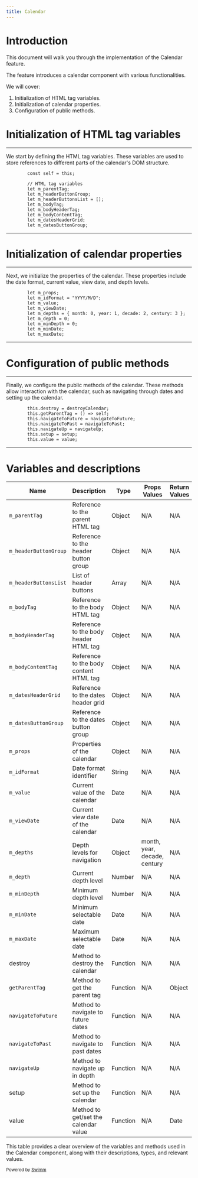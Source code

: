 ```yaml
---
title: Calendar
---
```

# Introduction

This document will walk you through the implementation of the Calendar feature.

The feature introduces a calendar component with various functionalities.

We will cover:

1. Initialization of HTML tag variables.
2. Initialization of calendar properties.
3. Configuration of public methods.

# Initialization of HTML tag variables

<SwmSnippet path="/3dprojects/src/components/mambo-js/Calendar.js" line="4">

---

We start by defining the HTML tag variables. These variables are used to store references to different parts of the calendar's DOM structure.

```
		const self = this;

		// HTML tag variables
		let m_parentTag;
		let m_headerButtonGroup;
		let m_headerButtonsList = [];
		let m_bodyTag;
		let m_bodyHeaderTag;
		let m_bodyContentTag;
		let m_datesHeaderGrid;
		let m_datesButtonGroup;
```

---

</SwmSnippet>

# Initialization of calendar properties

<SwmSnippet path="3dprojects/src/components/mambo-js/Calendar.js" line="16">

---

Next, we initialize the properties of the calendar. These properties include the date format, current value, view date, and depth levels.

```
		let m_props;
		let m_idFormat = "YYYY/M/D";
		let m_value;
		let m_viewDate;
		let m_depths = { month: 0, year: 1, decade: 2, century: 3 };
		let m_depth = 0;
		let m_minDepth = 0;
		let m_minDate;
		let m_maxDate;
```

---

</SwmSnippet>

# Configuration of public methods

<SwmSnippet path="3dprojects/src/components/mambo-js/Calendar.js" line="27">

---

Finally, we configure the public methods of the calendar. These methods allow interaction with the calendar, such as navigating through dates and setting up the calendar.

```
		this.destroy = destroyCalendar;
		this.getParentTag = () => self;
		this.navigateToFuture = navigateToFuture;
		this.navigateToPast = navigateToPast;
		this.navigateUp = navigateUp;
		this.setup = setup;
		this.value = value;
```

---

</SwmSnippet>

# Variables and descriptions

| Name                                                                                                                                                                         | Description                            | Type     | Props Values                 | Return Values |
| ---------------------------------------------------------------------------------------------------------------------------------------------------------------------------- | -------------------------------------- | -------- | ---------------------------- | ------------- |
| <SwmToken path="/3dprojects/src/components/mambo-js/Calendar.js" pos="7:3:3" line-data="		let m_parentTag;">`m_parentTag`</SwmToken>                                           | Reference to the parent HTML tag       | Object   | N/A                          | N/A           |
| <SwmToken path="/3dprojects/src/components/mambo-js/Calendar.js" pos="8:3:3" line-data="		let m_headerButtonGroup;">`m_headerButtonGroup`</SwmToken>                           | Reference to the header button group   | Object   | N/A                          | N/A           |
| <SwmToken path="/3dprojects/src/components/mambo-js/Calendar.js" pos="9:3:3" line-data="		let m_headerButtonsList = [];">`m_headerButtonsList`</SwmToken>                      | List of header buttons                 | Array    | N/A                          | N/A           |
| <SwmToken path="/3dprojects/src/components/mambo-js/Calendar.js" pos="10:3:3" line-data="		let m_bodyTag;">`m_bodyTag`</SwmToken>                                              | Reference to the body HTML tag         | Object   | N/A                          | N/A           |
| <SwmToken path="/3dprojects/src/components/mambo-js/Calendar.js" pos="11:3:3" line-data="		let m_bodyHeaderTag;">`m_bodyHeaderTag`</SwmToken>                                  | Reference to the body header HTML tag  | Object   | N/A                          | N/A           |
| <SwmToken path="/3dprojects/src/components/mambo-js/Calendar.js" pos="12:3:3" line-data="		let m_bodyContentTag;">`m_bodyContentTag`</SwmToken>                                | Reference to the body content HTML tag | Object   | N/A                          | N/A           |
| <SwmToken path="/3dprojects/src/components/mambo-js/Calendar.js" pos="13:3:3" line-data="		let m_datesHeaderGrid;">`m_datesHeaderGrid`</SwmToken>                              | Reference to the dates header grid     | Object   | N/A                          | N/A           |
| <SwmToken path="/3dprojects/src/components/mambo-js/Calendar.js" pos="14:3:3" line-data="		let m_datesButtonGroup;">`m_datesButtonGroup`</SwmToken>                            | Reference to the dates button group    | Object   | N/A                          | N/A           |
| <SwmToken path="/3dprojects/src/components/mambo-js/Calendar.js" pos="16:3:3" line-data="		let m_props;">`m_props`</SwmToken>                                                  | Properties of the calendar             | Object   | N/A                          | N/A           |
| <SwmToken path="/3dprojects/src/components/mambo-js/Calendar.js" pos="17:3:3" line-data="		let m_idFormat = &quot;YYYY/M/D&quot;;">`m_idFormat`</SwmToken>                     | Date format identifier                 | String   | N/A                          | N/A           |
| <SwmToken path="/3dprojects/src/components/mambo-js/Calendar.js" pos="18:3:3" line-data="		let m_value;">`m_value`</SwmToken>                                                  | Current value of the calendar          | Date     | N/A                          | N/A           |
| <SwmToken path="/3dprojects/src/components/mambo-js/Calendar.js" pos="19:3:3" line-data="		let m_viewDate;">`m_viewDate`</SwmToken>                                            | Current view date of the calendar      | Date     | N/A                          | N/A           |
| <SwmToken path="/3dprojects/src/components/mambo-js/Calendar.js" pos="20:3:3" line-data="		let m_depths = { month: 0, year: 1, decade: 2, century: 3 };">`m_depths`</SwmToken> | Depth levels for navigation            | Object   | month, year, decade, century | N/A           |
| <SwmToken path="/3dprojects/src/components/mambo-js/Calendar.js" pos="21:3:3" line-data="		let m_depth = 0;">`m_depth`</SwmToken>                                              | Current depth level                    | Number   | N/A                          | N/A           |
| <SwmToken path="/3dprojects/src/components/mambo-js/Calendar.js" pos="22:3:3" line-data="		let m_minDepth = 0;">`m_minDepth`</SwmToken>                                        | Minimum depth level                    | Number   | N/A                          | N/A           |
| <SwmToken path="/3dprojects/src/components/mambo-js/Calendar.js" pos="23:3:3" line-data="		let m_minDate;">`m_minDate`</SwmToken>                                              | Minimum selectable date                | Date     | N/A                          | N/A           |
| <SwmToken path="/3dprojects/src/components/mambo-js/Calendar.js" pos="24:3:3" line-data="		let m_maxDate;">`m_maxDate`</SwmToken>                                              | Maximum selectable date                | Date     | N/A                          | N/A           |
| destroy                                                                                                                                                                      | Method to destroy the calendar         | Function | N/A                          | N/A           |
| <SwmToken path="/3dprojects/src/components/mambo-js/Calendar.js" pos="28:3:3" line-data="		this.getParentTag = () =&gt; self;">`getParentTag`</SwmToken>                       | Method to get the parent tag           | Function | N/A                          | Object        |
| <SwmToken path="/3dprojects/src/components/mambo-js/Calendar.js" pos="29:3:3" line-data="		this.navigateToFuture = navigateToFuture;">`navigateToFuture`</SwmToken>            | Method to navigate to future dates     | Function | N/A                          | N/A           |
| <SwmToken path="/3dprojects/src/components/mambo-js/Calendar.js" pos="30:3:3" line-data="		this.navigateToPast = navigateToPast;">`navigateToPast`</SwmToken>                  | Method to navigate to past dates       | Function | N/A                          | N/A           |
| <SwmToken path="/3dprojects/src/components/mambo-js/Calendar.js" pos="31:3:3" line-data="		this.navigateUp = navigateUp;">`navigateUp`</SwmToken>                              | Method to navigate up in depth         | Function | N/A                          | N/A           |
| setup                                                                                                                                                                        | Method to set up the calendar          | Function | N/A                          | N/A           |
| value                                                                                                                                                                        | Method to get/set the calendar value   | Function | N/A                          | Date          |

This table provides a clear overview of the variables and methods used in the Calendar component, along with their descriptions, types, and relevant values.

<SwmMeta version="3.0.0" repo-id="Z2l0aHViJTNBJTNBM2QtcHJvamVjdHMlM0ElM0FFdmVyanIxOA==" repo-name="3d-projects"><sup>Powered by [Swimm](https://app.swimm.io/)</sup></SwmMeta>
